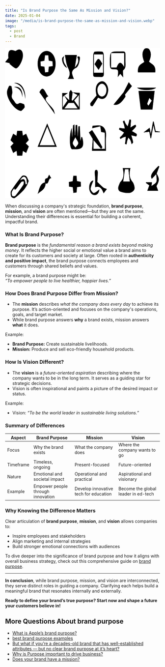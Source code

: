 ```yaml
---
title: "Is Brand Purpose the Same As Mission and Vision?"
date: 2025-01-04
image: "/media/is-brand-purpose-the-same-as-mission-and-vision.webp"
tags:
  - post
  - Brand
---
```


![Is Brand Purpose the Same As Mission and Vision?](/media/is-brand-purpose-the-same-as-mission-and-vision.webp)

When discussing a company's strategic foundation, **brand purpose**, **mission**, and **vision** are often mentioned—but they are not the same. Understanding their differences is essential for building a coherent, impactful brand.

### What Is Brand Purpose?

**Brand purpose** is the *fundamental reason a brand exists beyond making money*. It reflects the higher social or emotional value a brand aims to create for its customers and society at large. Often rooted in **authenticity and positive impact**, the brand purpose connects employees and customers through shared beliefs and values.

For example, a brand purpose might be:  
*“To empower people to live healthier, happier lives.”*

### How Does Brand Purpose Differ from Mission?

- The **mission** describes *what the company does every day* to achieve its purpose. It’s action-oriented and focuses on the company's operations, goals, and target market. 
- While brand purpose answers **why** a brand exists, mission answers **what** it does.

Example:  
- **Brand Purpose:** Create sustainable livelihoods.  
- **Mission:** Produce and sell eco-friendly household products.

### How Is Vision Different?

- The **vision** is a *future-oriented aspiration* describing where the company wants to be in the long term. It serves as a guiding star for strategic decisions.
- Vision is often inspirational and paints a picture of the desired impact or status.

Example:  
- Vision: *“To be the world leader in sustainable living solutions.”*

### Summary of Differences

| Aspect         | Brand Purpose                           | Mission                                  | Vision                                  |
|----------------|---------------------------------------|------------------------------------------|-----------------------------------------|
| Focus          | Why the brand exists                   | What the company does                     | Where the company wants to go            |
| Timeframe      | Timeless, ongoing                     | Present-focused                           | Future-oriented                          |
| Nature        | Emotional and societal impact           | Operational and practical                  | Aspirational and visionary               |
| Example       | Empower people through innovation      | Develop innovative tech for education     | Become the global leader in ed-tech      |

### Why Knowing the Difference Matters

Clear articulation of **brand purpose**, **mission**, and **vision** allows companies to:  
- Inspire employees and stakeholders  
- Align marketing and internal strategies  
- Build stronger emotional connections with audiences  

To dive deeper into the significance of brand purpose and how it aligns with overall business strategy, check out this comprehensive guide on [brand purpose](https://supertotallyawesome.com/posts/brand-purpose).

---

**In conclusion**, while brand purpose, mission, and vision are interconnected, they serve distinct roles in guiding a company. Clarifying each helps build a meaningful brand that resonates internally and externally.

**Ready to define your brand’s true purpose? Start now and shape a future your customers believe in!**

## More Questions About brand purpose

- [What is Apple’s brand purpose?](/posts/what-is-apple-s-brand-purpose)
- [best brand purpose examples](/posts/best-brand-purpose-examples)
- [But what if you’re a decades-old brand that has well-established attributes — but no clear brand purpose at it’s heart?](/posts/but-what-if-you-re-a-decades-old-brand-that-has-we)
- [Why is Purpose important to drive business?](/posts/why-is-purpose-important-to-drive-business)
- [Does your brand have a mission?](/posts/does-your-brand-have-a-mission)
